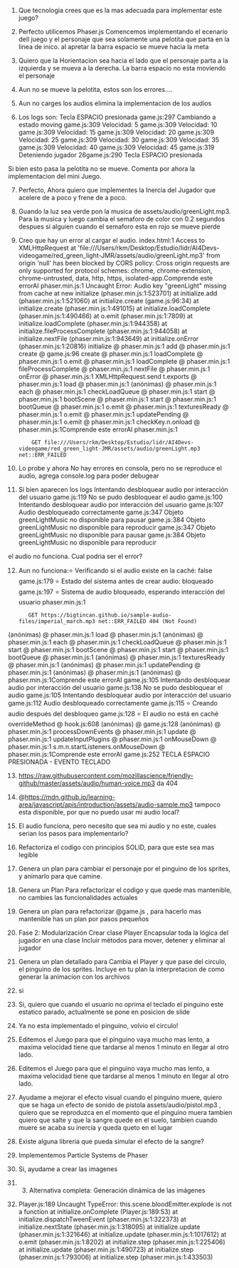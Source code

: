1) Que tecnologia crees que es la mas adecuada para implementar este juego?

2) Perfecto utilicemos Phaser.js
Comencemos implementando el ecenario dell juego y el personaje que sea solamente una pelotita que parta en la linea de inico.
al apretar la barra espacio se mueve hacia la meta

3) Quiero que la Horientacion sea hacia el lado que el personaje parta a la izquierda y se mueva a la derecha.
La barra espacio no esta moviendo el personaje

4) Aun no se mueve la pelotita, estos son los errores....

5) Aun no carges los audios elimina la implementacion de los audios

6) Los logs son:
Tecla ESPACIO presionada
game.js:297 Cambiando a estado moving
game.js:309 Velocidad: 5
game.js:309 Velocidad: 10
game.js:309 Velocidad: 15
game.js:309 Velocidad: 20
game.js:309 Velocidad: 25
game.js:309 Velocidad: 30
game.js:309 Velocidad: 35
game.js:309 Velocidad: 40
game.js:309 Velocidad: 45
game.js:319 Deteniendo jugador
26game.js:290 Tecla ESPACIO presionada

Si bien esto pasa la pelotita no se mueve.
Comenta por ahora la implementacion del mini Juego.

7) Perfecto, Ahora quiero que implementes la Inercia del Jugador que acelere de a poco y frene de a poco.

8) Guando la luz sea verde pon la musica de assets/audio/greenLight.mp3.
Para la musica y luego cambia el semaforo de color con 0.2 segundos despues si alguien cuando el semaforo esta en rojo se mueve pierde

9) Creo que hay un error al cargar el audio.
index.html:1 Access to XMLHttpRequest at 'file:///Users/rkm/Desktop/Estudio/lidr/AI4Devs-videogame/red_green_light-JMR/assets/audio/greenLight.mp3' from origin 'null' has been blocked by CORS policy: Cross origin requests are only supported for protocol schemes: chrome, chrome-extension, chrome-untrusted, data, http, https, isolated-app.Comprende este errorAI
phaser.min.js:1 Uncaught Error: Audio key "greenLight" missing from cache
    at new initialize (phaser.min.js:1:523701)
    at initialize.add (phaser.min.js:1:521060)
    at initialize.create (game.js:96:34)
    at initialize.create (phaser.min.js:1:491015)
    at initialize.loadComplete (phaser.min.js:1:490466)
    at o.emit (phaser.min.js:1:7809)
    at initialize.loadComplete (phaser.min.js:1:944358)
    at initialize.fileProcessComplete (phaser.min.js:1:944058)
    at initialize.nextFile (phaser.min.js:1:943649)
    at initialize.onError (phaser.min.js:1:20816)
initialize @ phaser.min.js:1
add @ phaser.min.js:1
create @ game.js:96
create @ phaser.min.js:1
loadComplete @ phaser.min.js:1
o.emit @ phaser.min.js:1
loadComplete @ phaser.min.js:1
fileProcessComplete @ phaser.min.js:1
nextFile @ phaser.min.js:1
onError @ phaser.min.js:1
XMLHttpRequest.send
t.exports @ phaser.min.js:1
load @ phaser.min.js:1
(anónimas) @ phaser.min.js:1
each @ phaser.min.js:1
checkLoadQueue @ phaser.min.js:1
start @ phaser.min.js:1
bootScene @ phaser.min.js:1
start @ phaser.min.js:1
bootQueue @ phaser.min.js:1
o.emit @ phaser.min.js:1
texturesReady @ phaser.min.js:1
o.emit @ phaser.min.js:1
updatePending @ phaser.min.js:1
o.emit @ phaser.min.js:1
checkKey.n.onload @ phaser.min.js:1Comprende este errorAI
phaser.min.js:1 
            
            
           GET file:///Users/rkm/Desktop/Estudio/lidr/AI4Devs-videogame/red_green_light-JMR/assets/audio/greenLight.mp3 net::ERR_FAILED

10) Lo probe y ahora No hay errores en consola, pero no se reproduce el audio, agrega console.log para poder debugear

11) Si bien aparecen los logs 
Intentando desbloquear audio por interacción del usuario
game.js:119 No se pudo desbloquear el audio
game.js:100 Intentando desbloquear audio por interacción del usuario
game.js:107 Audio desbloqueado correctamente
game.js:347 Objeto greenLightMusic no disponible para pausar
game.js:384 Objeto greenLightMusic no disponible para reproducir
game.js:347 Objeto greenLightMusic no disponible para pausar
game.js:384 Objeto greenLightMusic no disponible para reproducir

el audio no funciona. Cual podria ser el error?


12) Aun no funciona:⭐ Verificando si el audio existe en la caché: false
game.js:179 ⭐ Estado del sistema antes de crear audio: bloqueado
game.js:197 ⭐ Sistema de audio bloqueado, esperando interacción del usuario
phaser.min.js:1 
            
            
           GET https://bigtincan.github.io/sample-audio-files/imperial_march.mp3 net::ERR_FAILED 404 (Not Found)
(anónimas) @ phaser.min.js:1
load @ phaser.min.js:1
(anónimas) @ phaser.min.js:1
each @ phaser.min.js:1
checkLoadQueue @ phaser.min.js:1
start @ phaser.min.js:1
bootScene @ phaser.min.js:1
start @ phaser.min.js:1
bootQueue @ phaser.min.js:1
(anónimas) @ phaser.min.js:1
texturesReady @ phaser.min.js:1
(anónimas) @ phaser.min.js:1
updatePending @ phaser.min.js:1
(anónimas) @ phaser.min.js:1
(anónimas) @ phaser.min.js:1Comprende este errorAI
game.js:105 Intentando desbloquear audio por interacción del usuario
game.js:138 No se pudo desbloquear el audio
game.js:105 Intentando desbloquear audio por interacción del usuario
game.js:112 Audio desbloqueado correctamente
game.js:115 ⭐ Creando audio después del desbloqueo
game.js:128 ⭐ El audio no está en caché
overrideMethod @ hook.js:608
(anónimas) @ game.js:128
(anónimas) @ phaser.min.js:1
processDownEvents @ phaser.min.js:1
update @ phaser.min.js:1
updateInputPlugins @ phaser.min.js:1
onMouseDown @ phaser.min.js:1
s.m.n.startListeners.onMouseDown @ phaser.min.js:1Comprende este errorAI
game.js:252 TECLA ESPACIO PRESIONADA - EVENTO TECLADO

13) https://raw.githubusercontent.com/mozillascience/friendly-github/master/assets/audio/human-voice.mp3 da 404

14) @https://mdn.github.io/learning-area/javascript/apis/introduction/assets/audio-sample.mp3  tampoco esta disponible, por que no puedo usar mi audio local?

15) El audio funciona, pero necesito que sea mi audio y no este, cuales serian los pasos para implementarlo?

16) Refactoriza el codigo con principios SOLID, para que este sea mas legible

17) Genera un plan para cambiar el personaje por el pinguino de los sprites, y animarlo para que camine.

18) Genera un Plan Para refactorizar el codigo y que quede mas mantenible, no cambies las funcionalidades actuales

19) Genera un plan para refactorizar @game.js , para hacerlo mas mantenible has un plan por pasos pequeños

20) Fase 2: Modularización
Crear clase Player
Encapsular toda la lógica del jugador en una clase
Incluir métodos para mover, detener y eliminar al jugador

21) Genera un plan detallado para Cambia el Player y que pase del circulo, el pinguino de los sprites.
Incluye en tu plan la interpretacion de como generar la animacion con los archivos

22) si

23) Si, quiero que cuando el usuario no oprima el teclado el pinguino este estatico parado, actualmente se pone en posicion de slide

24) Ya no esta implementado el pinguino, volvio el circulo!

25) Editemos el Juego para que el pinguino vaya mucho mas lento, a maxima velocidad tiene que tardarse al menos 1 minuto en llegar al otro lado.

26) Editemos el Juego para que el pinguino vaya mucho mas lento, a maxima velocidad tiene que tardarse al menos 1 minuto en llegar al otro lado.

27) Ayudame a mejorar el efecto visual cuando el pinguino muere, quiero que se haga un efecto de sonido de pistola assets/audio/pistol.mp3
, quiero que se reproduzca en el momento que el pinguino muera
tambien quiero que salte y que la sangre quede en el suelo, tambien cuando muere se acaba su inercia y queda queto en el lugar

28) Existe alguna libreria que pueda simular el efecto de la sangre?

29) Implementemos Particle Systems de Phaser

30) Si, ayudame a crear las imagenes

31) 3. Alternativa completa: Generación dinámica de las imágenes

32) Player.js:189 Uncaught TypeError: this.scene.bloodEmitter.explode is not a function
    at initialize.onComplete (Player.js:189:53)
    at initialize.dispatchTweenEvent (phaser.min.js:1:322373)
    at initialize.nextState (phaser.min.js:1:318095)
    at initialize.update (phaser.min.js:1:321646)
    at initialize.update (phaser.min.js:1:1017612)
    at o.emit (phaser.min.js:1:8202)
    at initialize.step (phaser.min.js:1:225406)
    at initialize.update (phaser.min.js:1:490723)
    at initialize.step (phaser.min.js:1:793006)
    at initialize.step (phaser.min.js:1:433503)

﻿
